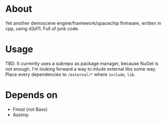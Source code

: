 # About

Yet another demoscene engine/framework/spacechip firmware, written in cpp, using d3d11. Full of junk code. 

# Usage 
TBD. It currently uses a subrepo as package manager, because NuGet is not enough. I'm looking forward a way to inlude external libs some way. Place every dependencies to `/external/*` where `include`, `lib`. 

# Depends on

- Fmod (not Bass)
- Assimp
